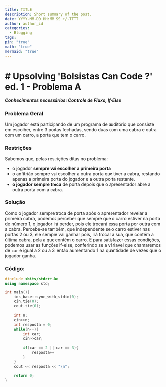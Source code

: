 ```yaml
---
title: TITLE
description: Short summary of the post.
date: YYYY-MM-DD HH:MM:SS +/-TTTT
author: author_id
categories:
  - Blogging
tags:
pin: "true"
math: "true"
mermaid: "true"
---
```

# # Upsolving 'Bolsistas Can Code ?' ed. 1 - Problema A
##### Conhecimentos necessários: Controle de Fluxo, If-Else
### Problema Geral
Um jogador está participando de um programa de auditório que consiste em escolher, entre 3 portas fechadas, sendo duas com uma cabra e outra com um carro, a porta que tem o carro. 
### Restrições
Sabemos que, pelas restrições ditas no problema:
- o jogador **sempre vai escolher a primeira porta**
- o anfitrião sempre vai escolher a outra porta que tiver a cabra, restando apenas a primeira porta do jogador e a outra porta restante. 
- **o jogador sempre troca** de porta depois que o apresentador abre a outra porta com a cabra.
### Solução
Como o jogador sempre troca de porta após o apresentador revelar a primeira cabra, podemos perceber que sempre que o carro estiver na porta de número 1, o jogador irá perder, pois ele trocará essa porta por outra com a cabra.
Percebe-se também, que independente se o carro estiver nas portas 2 ou 3, ele sempre vai ganhar pois, irá trocar a sua, que contém a última cabra, pela a que contém o carro. 
E para satisfazer essas condições, podemos usar as funções if-else, conferindo se a váriavel que chamaremos de ```car``` é igual a 2 ou a 3, então aumentando 1 na quantidade de vezes que o jogador ganha.

### Código:
```cpp
#include <bits/stdc++.h>
using namespace std;

int main(){
	ios_base::sync_with_stdio(0);
	cin.tie(0);
	cout.tie(0);
	
	int n; 
	cin>>n;
	int resposta = 0;
	while(n--){
		int car;
		cin>>car;
		
		if(car == 2 || car == 3){
			resposta++;
		}
	}
	cout << resposta << "\n";
	
	return 0;
}
```
